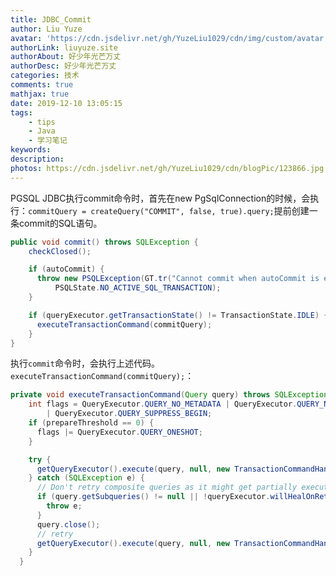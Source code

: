 ```yaml
---
title: JDBC_Commit
author: Liu Yuze
avatar: 'https://cdn.jsdelivr.net/gh/YuzeLiu1029/cdn/img/custom/avatar.jpg'
authorLink: liuyuze.site
authorAbout: 好少年光芒万丈
authorDesc: 好少年光芒万丈
categories: 技术
comments: true
mathjax: true
date: 2019-12-10 13:05:15
tags:
    - tips
    - Java
    - 学习笔记
keywords:
description:
photos: https://cdn.jsdelivr.net/gh/YuzeLiu1029/cdn/blogPic/123866.jpg
---
```


PGSQL JDBC执行commit命令时，首先在new PgSqlConnection的时候，会执行：```commitQuery = createQuery("COMMIT", false, true).query;```提前创建一条commit的SQL语句。

```java
public void commit() throws SQLException {
    checkClosed();

    if (autoCommit) {
      throw new PSQLException(GT.tr("Cannot commit when autoCommit is enabled."),
          PSQLState.NO_ACTIVE_SQL_TRANSACTION);
    }

    if (queryExecutor.getTransactionState() != TransactionState.IDLE) {
      executeTransactionCommand(commitQuery);
    }
}
```
执行```commit```命令时，会执行上述代码。
```executeTransactionCommand(commitQuery);```：

```java
private void executeTransactionCommand(Query query) throws SQLException {
    int flags = QueryExecutor.QUERY_NO_METADATA | QueryExecutor.QUERY_NO_RESULTS
        | QueryExecutor.QUERY_SUPPRESS_BEGIN;
    if (prepareThreshold == 0) {
      flags |= QueryExecutor.QUERY_ONESHOT;
    }

    try {
      getQueryExecutor().execute(query, null, new TransactionCommandHandler(), 0, 0, flags);
    } catch (SQLException e) {
      // Don't retry composite queries as it might get partially executed
      if (query.getSubqueries() != null || !queryExecutor.willHealOnRetry(e)) {
        throw e;
      }
      query.close();
      // retry
      getQueryExecutor().execute(query, null, new TransactionCommandHandler(), 0, 0, flags);
    }
  }
```



